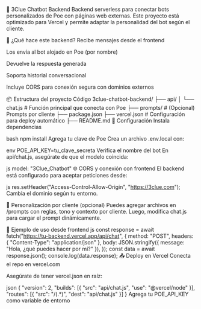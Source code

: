 🧠 3Clue Chatbot Backend
Backend serverless para conectar bots personalizados de Poe con páginas web externas. Este proyecto está optimizado para Vercel y permite adaptar la personalidad del bot según el cliente.

🚀 ¿Qué hace este backend?
Recibe mensajes desde el frontend

Los envía al bot alojado en Poe (por nombre)

Devuelve la respuesta generada

Soporta historial conversacional

Incluye CORS para conexión segura con dominios externos

📦 Estructura del proyecto
Código
3clue-chatbot-backend/
├── api/
│   └── chat.js         # Función principal que conecta con Poe
├── prompts/            # (Opcional) Prompts por cliente
├── package.json
├── vercel.json         # Configuración para deploy automático
├── README.md
🔧 Configuración
Instala dependencias

bash
npm install
Agrega tu clave de Poe Crea un archivo .env.local con:

env
POE_API_KEY=tu_clave_secreta
Verifica el nombre del bot En api/chat.js, asegúrate de que el modelo coincida:

js
model: "3Clue_Chatbot"
🌐 CORS y conexión con frontend
El backend está configurado para aceptar peticiones desde:

js
res.setHeader("Access-Control-Allow-Origin", "https://3clue.com");
Cambia el dominio según tu entorno.

🧩 Personalización por cliente (opcional)
Puedes agregar archivos en /prompts con reglas, tono y contexto por cliente. Luego, modifica chat.js para cargar el prompt dinámicamente.

🧪 Ejemplo de uso desde frontend
js
const response = await fetch("https://tu-backend.vercel.app/api/chat", {
  method: "POST",
  headers: { "Content-Type": "application/json" },
  body: JSON.stringify({ message: "Hola, ¿qué puedes hacer por mí?" }),
});
const data = await response.json();
console.log(data.response);
📤 Deploy en Vercel
Conecta el repo en vercel.com

Asegúrate de tener vercel.json en raíz:

json
{
  "version": 2,
  "builds": [{ "src": "api/chat.js", "use": "@vercel/node" }],
  "routes": [{ "src": "/(.*)", "dest": "api/chat.js" }]
}
Agrega tu POE_API_KEY como variable de entorno

